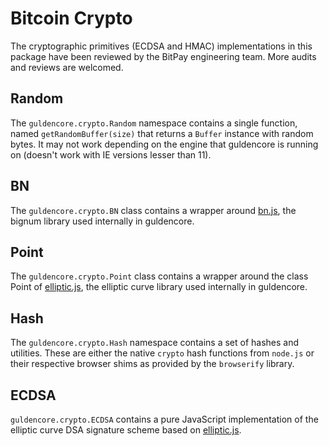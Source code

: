 # Bitcoin Crypto
The cryptographic primitives (ECDSA and HMAC) implementations in this package have been reviewed by the BitPay engineering team. More audits and reviews are welcomed.

## Random
The `guldencore.crypto.Random` namespace contains a single function, named `getRandomBuffer(size)` that returns a `Buffer` instance with random bytes. It may not work depending on the engine that guldencore is running on (doesn't work with IE versions lesser than 11).

## BN
The `guldencore.crypto.BN` class contains a wrapper around [bn.js](https://github.com/indutny/bn.js), the bignum library used internally in guldencore.

## Point
The `guldencore.crypto.Point` class contains a wrapper around the class Point of [elliptic.js](https://github.com/indutny/elliptic), the elliptic curve library used internally in guldencore.

## Hash
The `guldencore.crypto.Hash` namespace contains a set of hashes and utilities. These are either the native `crypto` hash functions from `node.js` or their respective browser shims as provided by the `browserify` library.

## ECDSA
`guldencore.crypto.ECDSA` contains a pure JavaScript implementation of the elliptic curve DSA signature scheme based on [elliptic.js](https://github.com/indutny/elliptic).
